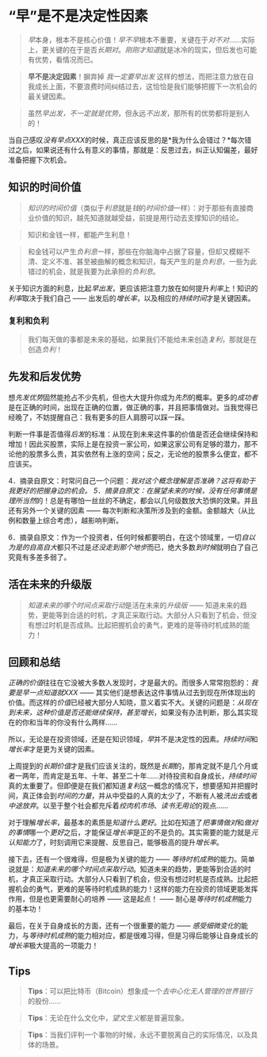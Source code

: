 # “早”是不是决定性因素
> *早*本身，根本不是核心价值！*早不早*根本不重要，关键在于*对不对*……实际上，更关键的在于是否*长期对*。*刚刚才知道*就是冰冷的现实，但后发也可能有优势，看情况而已。

> **早不是决定因素**！摒弃掉 *我一定要早出发* 这样的想法，而把注意力放在自我成长上面，不要浪费时间纠结过去，这恰恰是我们能够把握下一次机会的最关键因素。 

> 虽然*早出发，不一定就是优势*，但永远*不出发*，那所有的优势都将是别人的！

当自己感叹*没有早点XXX*的时候，真正应该反思的是*我为什么会错过？*每次错过之后，如果说还有什么有意义的事情，那就是：反思过去，纠正认知偏差，最好准备把握下次机会。

## 知识的时间价值
> *知识的时间价值*（类似于*利息*就是*钱*的*时间价值*一样）：对于那些有直接商业价值的知识，越先知道就越受益，前提是用行动去支撑知识的结论。

> 知识和金钱一样，都能产生利息！

> 和金钱可以产生*负利息*一样，那些在你脑海中占据了容量，但却又模糊不清、定义不准、甚至被曲解的概念和知识，每天产生的是*负利息*，一些为此错过的机会，就是我要为此承担的*负利息*。

关于知识方面的利息，比起*早出发*，更应该把注意力放在如何提升*利率*上！知识的*利率*取决于我们自己 —— 出发后的*增长率*，以及相应的*持续时间*才是关键因素。

### 复利和负利
> 我们每天做的事都是未来的基础，如果我们不能给未来创造*复利*，那就是在创造*负利*！

## 先发和后发优势
想*先发优势*固然能抢占不少先机，但也大大提升你成为*先烈*的概率。更多的*成功者*是在正确的时间，出现在正确的位置，做正确的事，并且把事情做对。当我觉得已经晚了，不妨提醒自己：我有更多的巨人肩膀可以踩一踩。

判断一件事是否值得*后发*的标准：从现在到未来这件事的价值是否还会继续保持和增加！因此买股票，实际上是在投资一家公司，如果这家公司有足够的潜力，那不论他的股票多么贵，其实依然有上涨的空间；反之，无论他的股票多么便宜，都不应该买。


4．摘录自原文：时常问自己一个问题：*我对这个概念理解是否准确？*这将有助于我更好的把握身边的机会。
5．摘录自原文：在展望未来的时候，没有任何事情是*理所当然*的！总是有哪怕一丝丝的不确定，都会以几何级数放大恐惧的效果。并且还有另外一个关键的因素 —— 每次判断和决策所涉及到的金额。金额越大（从比例和数量上综合考虑），越影响判断。

6．摘录自原文：作为一个投资者，任何时候都要明白，在这个领域里，一切*自以为是的自高自大*都只不过是*还没走到那个地步*而已，绝大多数*到时候*就明白了自己究竟有多差多弱了。

## 活在未来的升级版
> *知道未来的哪个时间点采取行动*是活在未来的*升级版* —— 知道未来的趋势，更能等到合适的时机，才真正采取行动。大部分人只看到了机会，但没有想过时机是否成熟。比起把握机会的勇气，更难的是等待时机成熟的能力！

## 回顾和总结
*正确的价值*往往在它没被大多数人发现时，才是最大的。而很多人常常抱怨的：*我要是早一点知道就XXX* —— 其实他们是想表达这件事情从过去到现在所体现出的价值。而这样的*价值*已经被大部分人知晓，意义着实不大。关键的问题是：*从现在到未来，这种价值是否还能继续保持，甚至增长*，如果没有办法判断，那么其实现在的你和当年的你没有什么两样……

所以，无论是在投资领域，还是在知识领域，*早*并不是决定性的因素。*持续时间*和*增长率*才是更为关键的因素。

上周提到的*长期价值*才是我们应该关注的，既然是*长期*的，那肯定就不是几个月或者一两年，而肯定是五年、十年、甚至二十年……对待投资和自身成长，*持续时间*真的太重要了。但即便是在我们都知道*复利*这一概念的情况下，想要感知并把握时间，真正体会到*时间的力量*，并从中受益的人真的太少了，不断有人被*洗出去*或者*中途放弃*。以至于整个社会都充斥着*绞肉机市场*、*读书无用论*的观点……

对于理解*增长率*，最基本的素质是*知道什么更好*。比如在知道了*把事情做对*和*做对的事情*哪一个*更好*之后，才能保证*增长率*是正的不是负的。其实需要的能力就是*元认知能力*了，时刻调用它来提醒、反思自己，能够极高的提升*增长率*。

接下去，还有一个很难得，但是极为关键的能力 —— *等待时机成熟*的能力。简单说就是：*知道未来的哪个时间点采取行动*。知道未来的趋势，更能等到合适的时机，才真正采取行动。大部分人只看到了机会，但没有想过时机是否成熟。比起把握机会的勇气，更难的是等待时机成熟的能力！这样的能力在投资的领域更能发挥作用，但是也更需要耐心的培养 —— 这是起点！ —— 耐心是*等待时机成熟*能力的基本功！

最后，在关于自身成长的方面，还有一个很重要的能力 —— *感受细微变化*的能力，与*等待时机成熟*的能力相对应，都是很难习得，但是习得后能够让自身成长的*增长率*极大提高的一项能力！

## Tips
> **Tips**：可以把比特币（Bitcoin）想象成一个*去中心化无人管理的世界银行*的股份……

> **Tips**：无论在什么文化中，*望文生义*都是普遍现象。

> **Tips**：当我们评判一个事物的时候，永远不要脱离自己的实际情况，以及具体的场景。
